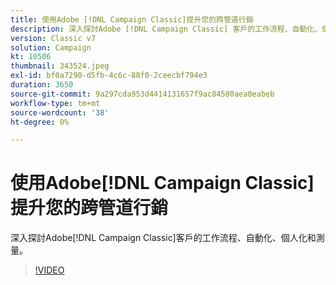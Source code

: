 ```yaml
---
title: 使用Adobe [!DNL Campaign Classic]提升您的跨管道行銷
description: 深入探討Adobe [!DNL Campaign Classic] 客戶的工作流程、自動化、個人化和測量。
version: Classic v7
solution: Campaign
kt: 10506
thumbnail: 343524.jpeg
exl-id: bf0a7290-d5fb-4c6c-88f0-2ceecbf794e3
duration: 3650
source-git-commit: 9a297cda953d4414131657f9ac84580aea0eabeb
workflow-type: tm+mt
source-wordcount: '38'
ht-degree: 0%

---
```


# 使用Adobe[!DNL Campaign Classic]提升您的跨管道行銷

深入探討Adobe[!DNL Campaign Classic]客戶的工作流程、自動化、個人化和測量。

>[!VIDEO](https://video.tv.adobe.com/v/343524/?quality=12&learn=on)
